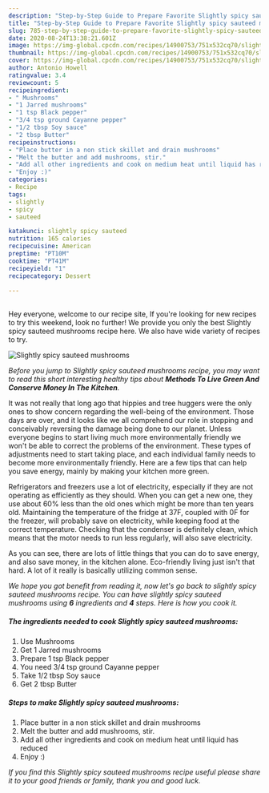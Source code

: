 ```yaml
---
description: "Step-by-Step Guide to Prepare Favorite Slightly spicy sauteed mushrooms"
title: "Step-by-Step Guide to Prepare Favorite Slightly spicy sauteed mushrooms"
slug: 785-step-by-step-guide-to-prepare-favorite-slightly-spicy-sauteed-mushrooms
date: 2020-08-24T13:38:21.601Z
image: https://img-global.cpcdn.com/recipes/14900753/751x532cq70/slightly-spicy-sauteed-mushrooms-recipe-main-photo.jpg
thumbnail: https://img-global.cpcdn.com/recipes/14900753/751x532cq70/slightly-spicy-sauteed-mushrooms-recipe-main-photo.jpg
cover: https://img-global.cpcdn.com/recipes/14900753/751x532cq70/slightly-spicy-sauteed-mushrooms-recipe-main-photo.jpg
author: Antonio Howell
ratingvalue: 3.4
reviewcount: 5
recipeingredient:
- " Mushrooms"
- "1 Jarred mushrooms"
- "1 tsp Black pepper"
- "3/4 tsp ground Cayanne pepper"
- "1/2 tbsp Soy sauce"
- "2 tbsp Butter"
recipeinstructions:
- "Place butter in a non stick skillet and drain mushrooms"
- "Melt the butter and add mushrooms, stir."
- "Add all other ingredients and cook on medium heat until liquid has reduced"
- "Enjoy :)"
categories:
- Recipe
tags:
- slightly
- spicy
- sauteed

katakunci: slightly spicy sauteed 
nutrition: 165 calories
recipecuisine: American
preptime: "PT10M"
cooktime: "PT41M"
recipeyield: "1"
recipecategory: Dessert

---
```

<br>
Hey everyone, welcome to our recipe site, If you're looking for new recipes to try this weekend, look no further! We provide you only the best Slightly spicy sauteed mushrooms recipe here. We also have wide variety of recipes to try.
<br>


![Slightly spicy sauteed mushrooms](https://img-global.cpcdn.com/recipes/14900753/751x532cq70/slightly-spicy-sauteed-mushrooms-recipe-main-photo.jpg)

<i>Before you jump to Slightly spicy sauteed mushrooms recipe, you may want to read this short interesting healthy tips about 
<strong>Methods To Live Green And Conserve Money In The Kitchen</strong>.</i>
</br>

It was not really that long ago that hippies and tree huggers were the only ones to show concern regarding the well-being of the environment. Those days are over, and it looks like we all comprehend our role in stopping and conceivably reversing the damage being done to our planet. Unless everyone begins to start living much more environmentally friendly we won't be able to correct the problems of the environment. These types of adjustments need to start taking place, and each individual family needs to become more environmentally friendly. Here are a few tips that can help you save energy, mainly by making your kitchen more green.

Refrigerators and freezers use a lot of electricity, especially if they are not operating as efficiently as they should. When you can get a new one, they use about 60% less than the old ones which might be more than ten years old. Maintaining the temperature of the fridge at 37F, coupled with 0F for the freezer, will probably save on electricity, while keeping food at the correct temperature. Checking that the condenser is definitely clean, which means that the motor needs to run less regularly, will also save electricity.

As you can see, there are lots of little things that you can do to save energy, and also save money, in the kitchen alone. Eco-friendly living just isn't that hard. A lot of it really is basically utilizing common sense.


<i>We hope you got benefit from reading it, now let's go back to slightly spicy sauteed mushrooms recipe. You can have slightly spicy sauteed mushrooms using <strong>6</strong> ingredients and <strong>4</strong> steps. Here is how you cook it.
</i>

##### The ingredients needed to cook Slightly spicy sauteed mushrooms:

1. Use  Mushrooms
1. Get 1 Jarred mushrooms
1. Prepare 1 tsp Black pepper
1. You need 3/4 tsp ground Cayanne pepper
1. Take 1/2 tbsp Soy sauce
1. Get 2 tbsp Butter


##### Steps to make Slightly spicy sauteed mushrooms:

1. Place butter in a non stick skillet and drain mushrooms
1. Melt the butter and add mushrooms, stir.
1. Add all other ingredients and cook on medium heat until liquid has reduced
1. Enjoy :)


<i>If you find this Slightly spicy sauteed mushrooms recipe useful please share it to your good friends or family, thank you and good luck.</i>
